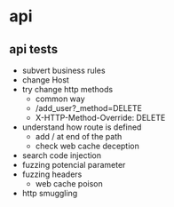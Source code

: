 # api

## api tests
- subvert business rules
- change Host
- try change http methods
    - common way
    - /add_user?_method=DELETE
    - X-HTTP-Method-Override: DELETE
- understand how route is defined
    - add / at end of the path
    - check web cache deception
- search code injection
- fuzzing potencial parameter
- fuzzing headers
    - web cache poison
- http smuggling